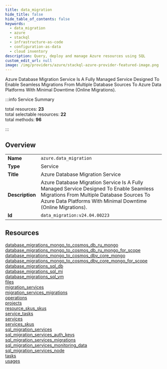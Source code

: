 ```yaml
---
title: data_migration
hide_title: false
hide_table_of_contents: false
keywords:
  - data_migration
  - azure
  - stackql
  - infrastructure-as-code
  - configuration-as-data
  - cloud inventory
description: Query, deploy and manage Azure resources using SQL
custom_edit_url: null
image: /img/providers/azure/stackql-azure-provider-featured-image.png
---
```


Azure Database Migration Service Is A Fully Managed Service Designed To Enable Seamless Migrations From Multiple Database Sources To Azure Data Platforms With Minimal Downtime (Online Migrations).  
    
:::info Service Summary

<div class="row">
<div class="providerDocColumn">
<span>total resources:&nbsp;<b>23</b></span><br />
<span>total selectable resources:&nbsp;<b>22</b></span><br />
<span>total methods:&nbsp;<b>96</b></span><br />
</div>
</div>

:::

## Overview
<table><tbody>
<tr><td><b>Name</b></td><td><code>azure.data_migration</code></td></tr>
<tr><td><b>Type</b></td><td>Service</td></tr>
<tr><td><b>Title</b></td><td>Azure Database Migration Service</td></tr>
<tr><td><b>Description</b></td><td>Azure Database Migration Service Is A Fully Managed Service Designed To Enable Seamless Migrations From Multiple Database Sources To Azure Data Platforms With Minimal Downtime (Online Migrations).</td></tr>
<tr><td><b>Id</b></td><td><code>data_migration:v24.04.00223</code></td></tr>
</tbody></table>

## Resources
<div class="row">
<div class="providerDocColumn">
<a href="/providers/azure/data_migration/database_migrations_mongo_to_cosmos_db_ru_mongo/">database_migrations_mongo_to_cosmos_db_ru_mongo</a><br />
<a href="/providers/azure/data_migration/database_migrations_mongo_to_cosmos_db_ru_mongo_for_scope/">database_migrations_mongo_to_cosmos_db_ru_mongo_for_scope</a><br />
<a href="/providers/azure/data_migration/database_migrations_mongo_to_cosmos_dbv_core_mongo/">database_migrations_mongo_to_cosmos_dbv_core_mongo</a><br />
<a href="/providers/azure/data_migration/database_migrations_mongo_to_cosmos_dbv_core_mongo_for_scope/">database_migrations_mongo_to_cosmos_dbv_core_mongo_for_scope</a><br />
<a href="/providers/azure/data_migration/database_migrations_sql_db/">database_migrations_sql_db</a><br />
<a href="/providers/azure/data_migration/database_migrations_sql_mi/">database_migrations_sql_mi</a><br />
<a href="/providers/azure/data_migration/database_migrations_sql_vm/">database_migrations_sql_vm</a><br />
<a href="/providers/azure/data_migration/files/">files</a><br />
<a href="/providers/azure/data_migration/migration_services/">migration_services</a><br />
<a href="/providers/azure/data_migration/migration_services_migrations/">migration_services_migrations</a><br />
<a href="/providers/azure/data_migration/operations/">operations</a><br />
<a href="/providers/azure/data_migration/projects/">projects</a><br />
</div>
<div class="providerDocColumn">
<a href="/providers/azure/data_migration/resource_skus_skus/">resource_skus_skus</a><br />
<a href="/providers/azure/data_migration/service_tasks/">service_tasks</a><br />
<a href="/providers/azure/data_migration/services/">services</a><br />
<a href="/providers/azure/data_migration/services_skus/">services_skus</a><br />
<a href="/providers/azure/data_migration/sql_migration_services/">sql_migration_services</a><br />
<a href="/providers/azure/data_migration/sql_migration_services_auth_keys/">sql_migration_services_auth_keys</a><br />
<a href="/providers/azure/data_migration/sql_migration_services_migrations/">sql_migration_services_migrations</a><br />
<a href="/providers/azure/data_migration/sql_migration_services_monitoring_data/">sql_migration_services_monitoring_data</a><br />
<a href="/providers/azure/data_migration/sql_migration_services_node/">sql_migration_services_node</a><br />
<a href="/providers/azure/data_migration/tasks/">tasks</a><br />
<a href="/providers/azure/data_migration/usages/">usages</a><br />
</div>
</div>
